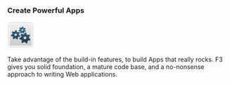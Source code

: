 ### Create Powerful Apps

![gears](gui/img/gears.png)

Take advantage of the build-in features, to build Apps that really rocks. F3 gives you solid foundation, a mature code base, and a no-nonsense approach to writing Web applications.